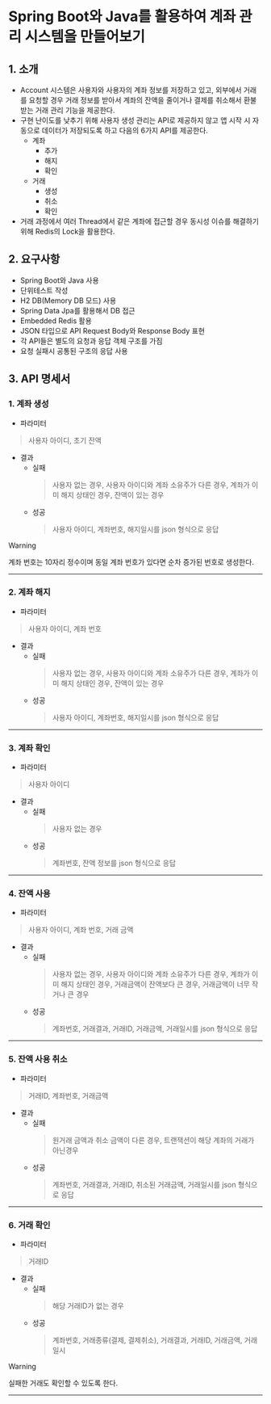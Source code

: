 # Spring Boot와 Java를 활용하여 계좌 관리 시스템을 만들어보기
## 1. 소개
- Account 시스템은 사용자와 사용자의 계좌 정보를 저장하고 있고, 외부에서 거래를 요청할 경우 거래 정보를 받아서 계좌의 잔액을 줄이거나 결제를 취소해서 환불받는 거래 관리 기능을 제공한다.
- 구현 난이도를 낮추기 위해 사용자 생성 관리는 API로 제공하지 않고 앱 시작 시 자동으로 데이터가 저장되도록 하고 다음의 6가지 API를 제공한다.
  - 계좌
    - 추가
    - 해지
    - 확인
  - 거래
    - 생성
    - 취소
    - 확인
- 거래 과정에서 여러 Thread에서 같은 계좌에 접근할 경우 동시성 이슈를 해결하기 위해 Redis의 Lock을 활용한다.

## 2. 요구사항
- Spring Boot와 Java 사용
- 단위테스트 작성
- H2 DB(Memory DB 모드) 사용
- Spring Data Jpa를 활용해서 DB 접근
- Embedded Redis 활용
- JSON 타입으로 API Request Body와 Response Body 표현
- 각 API들은 별도의 요청과 응답 객체 구조를 가짐
- 요청 실패시 공통된 구조의 응답 사용

## 3. API 명세서
### 1. 계좌 생성
- 파라미터
> 사용자 아이디, 초기 잔액

- 결과
  - 실패
    > 사용자 없는 경우, 사용자 아이디와 계좌 소유주가 다른 경우, 계좌가 이미 해지 상태인 경우, 잔액이 있는 경우
  - 성공
    > 사용자 아이디, 계좌번호, 해지일시를 json 형식으로 응답

>[!warning]
> 계좌 번호는 10자리 정수이며 동일 계좌 번호가 있다면 순차 증가된 번호로 생성한다.
---
### 2. 계좌 해지
- 파라미터
> 사용자 아이디, 계좌 번호

- 결과
  - 실패
    > 사용자 없는 경우, 사용자 아이디와 계좌 소유주가 다른 경우, 계좌가 이미 해지 상태인 경우, 잔액이 있는 경우
  - 성공
    > 사용자 아이디, 계좌번호, 해지일시를 json 형식으로 응답
---
### 3. 계좌 확인
- 파라미터
> 사용자 아이디

- 결과
  - 실패
    > 사용자 없는 경우
  - 성공
    > 계좌번호, 잔액 정보를 json 형식으로 응답
---
### 4. 잔액 사용
- 파라미터
> 사용자 아이디, 계좌 번호, 거래 금액

- 결과
  - 실패
    > 사용자 없는 경우, 사용자 아이디와 계좌 소유주가 다른 경우, 계좌가 이미 해지 상태인 경우, 거래금액이 잔액보다 큰 경우, 거래금액이 너무 작거나 큰 경우
  - 성공
    > 계좌번호, 거래결과, 거래ID, 거래금액, 거래일시를 json 형식으로 응답
---
### 5. 잔액 사용 취소
- 파라미터
> 거래ID, 계좌번호, 거래금액

- 결과
  - 실패
    > 원거래 금액과 취소 금액이 다른 경우, 트랜잭션이 해당 계좌의 거래가 아닌경우
  - 성공
    > 계좌번호, 거래결과, 거래ID, 취소된 거래금액, 거래일시를 json 형식으로 응답
---
### 6. 거래 확인
- 파라미터
> 거래ID

- 결과
  - 실패
    > 해당 거래ID가 없는 경우
  - 성공
    > 계좌번호, 거래종류(결제, 결제취소), 거래결과, 거래ID, 거래금액, 거래일시

>[!warning]
> 실패한 거래도 확인할 수 있도록 한다.
---
